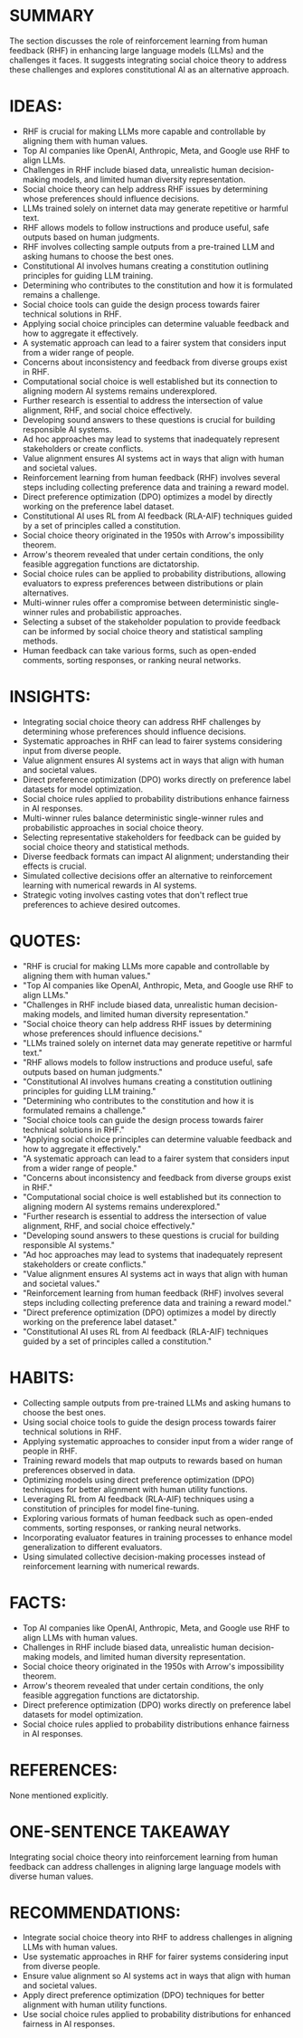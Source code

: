 # SUMMARY
The section discusses the role of reinforcement learning from human feedback (RHF) in enhancing large language models (LLMs) and the challenges it faces. It suggests integrating social choice theory to address these challenges and explores constitutional AI as an alternative approach.

# IDEAS:
- RHF is crucial for making LLMs more capable and controllable by aligning them with human values.
- Top AI companies like OpenAI, Anthropic, Meta, and Google use RHF to align LLMs.
- Challenges in RHF include biased data, unrealistic human decision-making models, and limited human diversity representation.
- Social choice theory can help address RHF issues by determining whose preferences should influence decisions.
- LLMs trained solely on internet data may generate repetitive or harmful text.
- RHF allows models to follow instructions and produce useful, safe outputs based on human judgments.
- RHF involves collecting sample outputs from a pre-trained LLM and asking humans to choose the best ones.
- Constitutional AI involves humans creating a constitution outlining principles for guiding LLM training.
- Determining who contributes to the constitution and how it is formulated remains a challenge.
- Social choice tools can guide the design process towards fairer technical solutions in RHF.
- Applying social choice principles can determine valuable feedback and how to aggregate it effectively.
- A systematic approach can lead to a fairer system that considers input from a wider range of people.
- Concerns about inconsistency and feedback from diverse groups exist in RHF.
- Computational social choice is well established but its connection to aligning modern AI systems remains underexplored.
- Further research is essential to address the intersection of value alignment, RHF, and social choice effectively.
- Developing sound answers to these questions is crucial for building responsible AI systems.
- Ad hoc approaches may lead to systems that inadequately represent stakeholders or create conflicts.
- Value alignment ensures AI systems act in ways that align with human and societal values.
- Reinforcement learning from human feedback (RHF) involves several steps including collecting preference data and training a reward model.
- Direct preference optimization (DPO) optimizes a model by directly working on the preference label dataset.
- Constitutional AI uses RL from AI feedback (RLA-AIF) techniques guided by a set of principles called a constitution.
- Social choice theory originated in the 1950s with Arrow's impossibility theorem.
- Arrow's theorem revealed that under certain conditions, the only feasible aggregation functions are dictatorship.
- Social choice rules can be applied to probability distributions, allowing evaluators to express preferences between distributions or plain alternatives.
- Multi-winner rules offer a compromise between deterministic single-winner rules and probabilistic approaches.
- Selecting a subset of the stakeholder population to provide feedback can be informed by social choice theory and statistical sampling methods.
- Human feedback can take various forms, such as open-ended comments, sorting responses, or ranking neural networks.

# INSIGHTS:
- Integrating social choice theory can address RHF challenges by determining whose preferences should influence decisions.
- Systematic approaches in RHF can lead to fairer systems considering input from diverse people.
- Value alignment ensures AI systems act in ways that align with human and societal values.
- Direct preference optimization (DPO) works directly on preference label datasets for model optimization.
- Social choice rules applied to probability distributions enhance fairness in AI responses.
- Multi-winner rules balance deterministic single-winner rules and probabilistic approaches in social choice theory.
- Selecting representative stakeholders for feedback can be guided by social choice theory and statistical methods.
- Diverse feedback formats can impact AI alignment; understanding their effects is crucial.
- Simulated collective decisions offer an alternative to reinforcement learning with numerical rewards in AI systems.
- Strategic voting involves casting votes that don't reflect true preferences to achieve desired outcomes.

# QUOTES:
- "RHF is crucial for making LLMs more capable and controllable by aligning them with human values."
- "Top AI companies like OpenAI, Anthropic, Meta, and Google use RHF to align LLMs."
- "Challenges in RHF include biased data, unrealistic human decision-making models, and limited human diversity representation."
- "Social choice theory can help address RHF issues by determining whose preferences should influence decisions."
- "LLMs trained solely on internet data may generate repetitive or harmful text."
- "RHF allows models to follow instructions and produce useful, safe outputs based on human judgments."
- "Constitutional AI involves humans creating a constitution outlining principles for guiding LLM training."
- "Determining who contributes to the constitution and how it is formulated remains a challenge."
- "Social choice tools can guide the design process towards fairer technical solutions in RHF."
- "Applying social choice principles can determine valuable feedback and how to aggregate it effectively."
- "A systematic approach can lead to a fairer system that considers input from a wider range of people."
- "Concerns about inconsistency and feedback from diverse groups exist in RHF."
- "Computational social choice is well established but its connection to aligning modern AI systems remains underexplored."
- "Further research is essential to address the intersection of value alignment, RHF, and social choice effectively."
- "Developing sound answers to these questions is crucial for building responsible AI systems."
- "Ad hoc approaches may lead to systems that inadequately represent stakeholders or create conflicts."
- "Value alignment ensures AI systems act in ways that align with human and societal values."
- "Reinforcement learning from human feedback (RHF) involves several steps including collecting preference data and training a reward model."
- "Direct preference optimization (DPO) optimizes a model by directly working on the preference label dataset."
- "Constitutional AI uses RL from AI feedback (RLA-AIF) techniques guided by a set of principles called a constitution."

# HABITS:
- Collecting sample outputs from pre-trained LLMs and asking humans to choose the best ones.
- Using social choice tools to guide the design process towards fairer technical solutions in RHF.
- Applying systematic approaches to consider input from a wider range of people in RHF.
- Training reward models that map outputs to rewards based on human preferences observed in data.
- Optimizing models using direct preference optimization (DPO) techniques for better alignment with human utility functions.
- Leveraging RL from AI feedback (RLA-AIF) techniques using a constitution of principles for model fine-tuning.
- Exploring various formats of human feedback such as open-ended comments, sorting responses, or ranking neural networks.
- Incorporating evaluator features in training processes to enhance model generalization to different evaluators.
- Using simulated collective decision-making processes instead of reinforcement learning with numerical rewards.

# FACTS:
- Top AI companies like OpenAI, Anthropic, Meta, and Google use RHF to align LLMs with human values.
- Challenges in RHF include biased data, unrealistic human decision-making models, and limited human diversity representation.
- Social choice theory originated in the 1950s with Arrow's impossibility theorem.
- Arrow's theorem revealed that under certain conditions, the only feasible aggregation functions are dictatorship.
- Direct preference optimization (DPO) works directly on preference label datasets for model optimization.
- Social choice rules applied to probability distributions enhance fairness in AI responses.

# REFERENCES:
None mentioned explicitly.

# ONE-SENTENCE TAKEAWAY
Integrating social choice theory into reinforcement learning from human feedback can address challenges in aligning large language models with diverse human values.

# RECOMMENDATIONS:
- Integrate social choice theory into RHF to address challenges in aligning LLMs with human values.
- Use systematic approaches in RHF for fairer systems considering input from diverse people.
- Ensure value alignment so AI systems act in ways that align with human and societal values.
- Apply direct preference optimization (DPO) techniques for better alignment with human utility functions.
- Use social choice rules applied to probability distributions for enhanced fairness in AI responses.